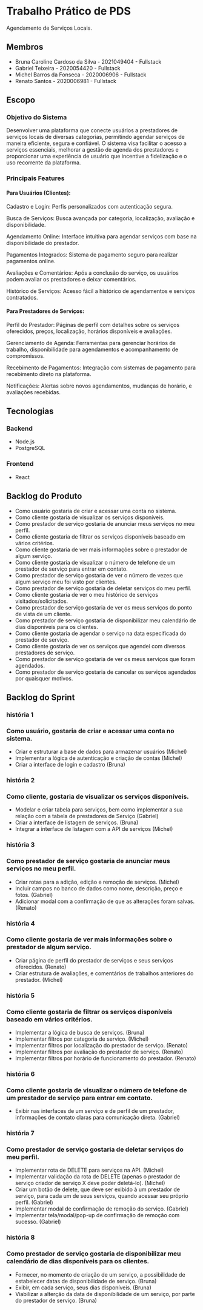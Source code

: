 
# Trabalho Prático de PDS

Agendamento de Serviços Locais.

## Membros
- Bruna Caroline Cardoso da Silva - 2021049404 - Fullstack
- Gabriel Teixeira - 2020054420 - Fullstack
- Michel Barros da Fonseca - 2020006906 - Fullstack
- Renato Santos - 2020006981 - Fullstack

## Escopo

### Objetivo do Sistema

Desenvolver uma plataforma que conecte usuários a prestadores de serviços locais de diversas categorias, permitindo agendar serviços de maneira eficiente, segura e confiável. O sistema visa facilitar o acesso a serviços essenciais, melhorar a gestão de agenda dos prestadores e proporcionar uma experiência de usuário que incentive a fidelização e o uso recorrente da plataforma.

### Principais Features
#### Para Usuários (Clientes):
Cadastro e Login: Perfis personalizados com autenticação segura.

Busca de Serviços: Busca avançada por categoria, localização, avaliação e disponibilidade.

Agendamento Online: Interface intuitiva para agendar serviços com base na disponibilidade do prestador.

Pagamentos Integrados: Sistema de pagamento seguro para realizar pagamentos online.

Avaliações e Comentários: Após a conclusão do serviço, os usuários podem avaliar os prestadores e deixar comentários.

Histórico de Serviços: Acesso fácil a histórico de agendamentos e serviços contratados.

#### Para Prestadores de Serviços:
Perfil do Prestador: Páginas de perfil com detalhes sobre os serviços oferecidos, preços, localização, horários disponíveis e avaliações.

Gerenciamento de Agenda: Ferramentas para gerenciar horários de trabalho, disponibilidade para agendamentos e acompanhamento de compromissos.

Recebimento de Pagamentos: Integração com sistemas de pagamento para recebimento direto na plataforma.

Notificações: Alertas sobre novos agendamentos, mudanças de horário, e avaliações recebidas.


## Tecnologias

### Backend
- Node.js 
- PostgreSQL

### Frontend
- React

## Backlog do Produto

- Como usuário gostaria de criar e acessar uma conta no sistema.
- Como cliente gostaria de visualizar os serviços disponíveis.
- Como prestador de serviço gostaria de anunciar meus serviços no meu perfil.
- Como cliente gostaria de filtrar os serviços disponíveis baseado em vários critérios.
- Como cliente gostaria de ver mais informações sobre o prestador de algum serviço.
- Como cliente gostaria de visualizar o número de telefone de um prestador de serviço para entrar em contato.
- Como prestador de serviço gostaria de ver o número de vezes que algum serviço meu foi visto por clientes.
- Como prestador de serviço gostaria de deletar serviços do meu perfil.
- Como cliente gostaria de ver o meu histórico de serviços visitados/solicitados.
- Como prestador de serviço gostaria de ver os meus serviços do ponto de vista de um cliente.
- Como prestador de serviço gostaria de disponibilizar meu calendário de dias disponíveis para os clientes.
- Como cliente gostaria de agendar o serviço na data especificada do prestador de serviço.
- Como cliente gostaria de ver os serviços que agendei com diversos prestadores de serviço.
- Como prestador de serviço gostaria de ver os meus serviços que foram agendados.
- Como prestador de serviço gostaria de cancelar os serviços agendados por quaisquer motivos.

## Backlog do Sprint

### história 1
### Como usuário, gostaria de criar e acessar uma conta no sistema.
  - Criar e estruturar a base de dados para armazenar usuários (Michel)
  - Implementar a lógica de autenticação e criação de contas (Michel)
  - Criar a interface de login e cadastro (Bruna)
### história 2
### Como cliente, gostaria de visualizar os serviços disponíveis.
  - Modelar e criar tabela para serviços, bem como implementar a sua relação com a tabela de prestadores de Serviço (Gabriel)
  - Criar a interface de listagem de serviços. (Bruna)
  - Integrar a interface de listagem com a API de serviços (Michel)
### história 3
### Como prestador de serviço gostaria de anunciar meus serviços no meu perfil.
- Criar rotas para a adição, edição e remoção de serviços. (Michel)
- Incluir campos no banco de dados como nome, descrição, preço e fotos. (Gabriel)
- Adicionar modal com a confirmação de que as alterações foram salvas. (Renato)
### história 4
### Como cliente gostaria de ver mais informações sobre o prestador de algum serviço.
- Criar página de perfil do prestador de serviços e seus serviços oferecidos. (Renato)
- Criar estrutura de avaliações, e comentários de trabalhos anteriores do prestador. (Michel)
### história 5
### Como cliente gostaria de filtrar os serviços disponíveis baseado em vários critérios.
- Implementar a lógica de busca de serviços. (Bruna)
- Implementar filtros por categoria de serviço. (Michel)
- Implementar filtros por localização do prestador de serviço. (Renato)
- Implementar filtros por avaliação do prestador de serviço. (Renato)
- Implementar filtros por horário de funcionamento do prestador. (Renato)
### história 6
### Como cliente gostaria de visualizar o número de telefone de um prestador de serviço para entrar em contato.
- Exibir nas interfaces de um serviço e de perfil de um prestador, informações de contato claras para comunicação direta. (Gabriel)
### história 7
### Como prestador de serviço gostaria de deletar serviços do meu perfil.
- Implementar rota de DELETE para serviços na API. (Michel)
- Implementar validação da rota de DELETE (apenas o prestador de serviço criador de serviço X deve poder deletá-lo). (Michel)
- Criar um botão de delete, que deve ser exibido à um prestador de serviço, para cada um de seus serviços, quando acessar seu próprio perfil. (Gabriel)
- Implementar modal de confirmação de remoção do serviço. (Gabriel)
- Implementar tela/modal/pop-up de confirmação de remoção com sucesso. (Gabriel)
### história 8
### Como prestador de serviço gostaria de disponibilizar meu calendário de dias disponíveis para os clientes.
- Fornecer, no momento de criação de um serviço, a possibilidade de estabelecer datas de disponibilidade de serviço. (Bruna)
- Exibir, em cada serviço, seus dias disponíveis. (Bruna)
- Viabilizar a alterção da data de disponibilidade de um serviço, por parte do prestador de serviço. (Bruna)
